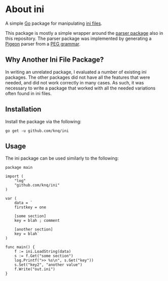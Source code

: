 # About ini #

A simple [Go](http://www.golang.org/project/) package for manipulating 
[ini files](https://en.wikipedia.org/wiki/INI_file).

This package is mostly a simple wrapper around the [parser package](/parser)
also in this repository. The parser package was implemented by generating a 
[Pigeon](https://github.com/PuerkitoBio/pigeon/) parser from a
[PEG grammar](https://en.wikipedia.org/wiki/Parsing_expression_grammar).

## Why Another Ini File Package? ##

In writing an unrelated package, I evaluated a number of existing ini packages.
The other packages did not have all the features that were needed, and did not
work correctly in many cases. As such, it was necessary to write a package that
worked with all the needed variations often found in ini files.

## Installation ##

Install the package via the following:

    go get -u github.com/knq/ini

## Usage ##

The ini package can be used similarly to the following:

    package main

    import (
        "log"
        "github.com/knq/ini"
    )

    var (
        data = `
        firstkey = one

        [some section]
        key = blah ; comment

        [another section]
        key = blah`
    )

    func main() {
        f := ini.LoadString(data)
        s := f.Get("some section")
        log.Printf(">> %s\n", s.Get("key"))
        s.Set("key2", "another value")
        f.Write("out.ini")
    }
